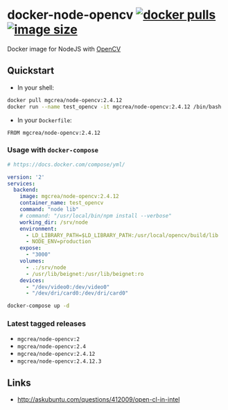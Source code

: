 # docker-node-opencv [![docker pulls](https://img.shields.io/docker/pulls/mgcrea/node-opencv.svg)](https://registry.hub.docker.com/u/mgcrea/node-opencv/) [![image size](https://img.shields.io/imagelayers/image-size/mgcrea/node-opencv/latest.svg)](https://imagelayers.io/?images=mgcrea%2Fnode-opencv:latest)

Docker image for NodeJS with [OpenCV](http://opencv.org/)

## Quickstart

- In your shell:

```sh
docker pull mgcrea/node-opencv:2.4.12
docker run --name test_opencv -it mgcrea/node-opencv:2.4.12 /bin/bash
```

- In your `Dockerfile`:

```
FROM mgcrea/node-opencv:2.4.12
```


### Usage with `docker-compose`

```yaml
# https://docs.docker.com/compose/yml/

version: '2'
services:
  backend:
    image: mgcrea/node-opencv:2.4.12
    container_name: test_opencv
    command: "node lib"
    # command: "/usr/local/bin/npm install --verbose"
    working_dir: /srv/node
    environment:
      - LD_LIBRARY_PATH=$LD_LIBRARY_PATH:/usr/local/opencv/build/lib
      - NODE_ENV=production
    expose:
      - "3000"
    volumes:
      - .:/srv/node
      - /usr/lib/beignet:/usr/lib/beignet:ro
    devices:
      - "/dev/video0:/dev/video0"
      - "/dev/dri/card0:/dev/dri/card0"
```

```sh
docker-compose up -d
```


### Latest tagged releases

- `mgcrea/node-opencv:2`
- `mgcrea/node-opencv:2.4`
- `mgcrea/node-opencv:2.4.12`
- `mgcrea/node-opencv:2.4.12.3`


## Links

- http://askubuntu.com/questions/412009/open-cl-in-intel

